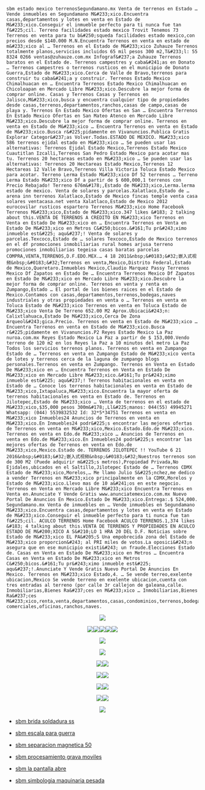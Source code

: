 
```
sbm estado mexico terrenosSegundamano.mx Venta de terrenos en Estado … Vende inmuebles en Segundamano M&#233;xico.Encuentra casas,departamentos y lotes en venta en Estado de M&#233;xico.Conseguir el inmueble perfecto para ti nunca fue tan f&#225;cil. Terreno facilidades estado mexico Trovit Tenemos 73 Terrenos en venta para tu b&#250;squeda facilidades estado mexico,con precios desde $140.000 M.N.Encuentra Terrenos en venta en estado de m&#233;xico al … Terrenos en el Estado de M&#233;xico Zuhauze Terrenos totalmente planos,servicios incluidos 65 mil pesos 300 m2,T&#233;l: 55 8324 0266 ventas@zuhauze.com.mx Infograf&#237;a Zuhauze Terrenos baratos en el Estado de. Terrenos campestres y caba&#241;as en Donato … Terrenos campestres o terrenos rusticos en el municipio de Donato Guerra,Estado de M&#233;xico.Cerca de Valle de Bravo,terrenos para construir tu caba&#241;a y construir. Terrenos Estado Mexico Chimalhuacan en … Encuentra Terrenos Estado Mexico Chimalhuacan en Chicoloapan en Mercado Libre M&#233;xico.Descubre la mejor forma de comprar online. Casas y Terrenos Casas y Terrenos en Jalisco,M&#233;xico,busca y encuentra cualquier tipo de propiedades desde casas,terrenos,departamentos,ranchos,casas de campo,casas de playa y. Terrenos En Estado Mexico Ofertas en San … Encuentra Terrenos En Estado Mexico Ofertas en San Mateo Atenco en Mercado Libre M&#233;xico.Descubre la mejor forma de comprar online. Terrenos en venta en Estado de M&#233;xico … Encuentra Terrenos en venta en Estado de M&#233;xico.Busca r&#225;pidamente en Vivanuncios.Publica Gratis Explorar Categor&#237;as Volver.Todas.ESTADO DE MEXICO. M&#233;xico 586 terrenos ejidal estado en M&#233;xico … Se pueden usar las alternativas: Terrenos Ejidal Estado Mexico,Terrenos Estado Mexico Cuautitlan Izcalli,Terrenos San Pedro Estado Mexico para acotar mas tu. Terrenos 20 hectareas estado en M&#233;xico … Se pueden usar las alternativas: Terrenos 20 Hectareas Estado Mexico,Terrenos 12 Hectareas 12 Valle Bravo,Terrenos Villa Victoria Toluca Estado Mexico para acotar. Terreno Lerma Estado M&#233;xico Df 52 terrenos … Terreno Lerma Estado M&#233;xico Df a partir de $ 600,000,1 terrenos con Precio Rebajado! Terreno 676m&#178;,Estado de M&#233;xico,Lerma.lerma estado de mexico. Venta de solares y parcelas.Xalatlaco,Estado de … arena inn terrenos Xalatlaco,Estado de Mexico fincas temple venta casa solares ventacasa.net venta Xalatlaco,Estado de Mexico 2012 eurocovilar rusticos espartero Terrenos M&#233;xico Home Facebook Terrenos M&#233;xico,Estado de M&#233;xico.347 likes &#183; 2 talking about this.VENTA DE TERRENOS A CREDITO EN M&#233;xico Terrenos en Venta en Estado De M&#233;xico en … Encuentra Terrenos en Venta en Estado De M&#233;xico en Metros C&#250;bicos.&#161;Tu pr&#243;ximo inmueble est&#225; aqu&#237;! Venta de solares y parcelas.Texcoco,Estado de … solares Texcoco,Estado de Mexico terrenos en el df promociones inmobiliarias rural homes arjusa terreno promociones inmobiliarias tegeisa casas baratas parcelas COMPRA,VENTA,TERRENOS,D.F.EDO.MEX.… 4 18 2011&nbsp;&#0183;&#32;嵌入式视频&nbsp;&#0183;&#32;Terrenos en venta,Mexico,Distrito Federal,Estado de Mexico,Queretaro.Inmuebles Mexico,Claudio Marquez Passy Terrenos Mexico Df Zapatos en Estado De … Encuentra Terrenos Mexico Df Zapatos en Estado De M&#233;xico en Mercado Libre M&#233;xico.Descubre la mejor forma de comprar online. Terrenos en venta y renta en Zumpango,Estado … El portal de los bienes raices en el Estado de Mexico.Contamos con casas,departamentos,terrenos,bodegas,naves industriales y otras propiedades en venta o … Terrenos en venta en Toluca Estado de M&#233;xico Terrenos en venta en Toluca Estado de M&#233;xico Venta De Terreno 652.00 M2 Aprox.Ubicaci&#243;n: Calixtlahuaca,Estado De M&#233;xico,Cerca De Zona Arqueol&#243;gica.Precio. Terrenos en venta en Estado de M&#233;xico … Encuentra Terrenos en venta en Estado de M&#233;xico.Busca r&#225;pidamente en Vivanuncios.P2 Reyes Estado Mexico La Paz nuroa.com.mx Reyes Estado Mexico La Paz a partir de $ 153,000.Vendo terreno de 120 m2 en los Reyes la Paz a 10 minutos del metro La Paz Todos los servicios terrenos planos. Terrenos en venta en Zumpango Estado de … Terrenos en venta en Zumpango Estado de M&#233;xico venta de lotes y terrenos cerca de la laguna de zumpango blogs personales.Terrenos en venta en Zumpango. Terrenos en Venta en Estado De M&#233;xico en … Encuentra Terrenos en Venta en Estado De M&#233;xico en Mercado Libre M&#233;xico.&#161;Tu pr&#243;ximo inmueble est&#225; aqu&#237;! Terrenos habitacionales en venta en Estado de … Conoce los terrenos habitacionales en venta en Estado de M&#233;xico,Ixtapaluca,M&#233;xico.Encuentra la mayor oferta de terrenos habitacionales en venta en Estado de. Terrenos en Jilotepec,Estado de M&#233;xico … Venta de terrenos en el estado de M&#233;xico,$35,000 pesos 300m&#178;,Ll&#225;manos: 044(55) 49945271 Whatsapp: (044) 5539832532 Id: 32*5*34751 Terrenos en venta en M&#233;xico Inmuebles24 Anuncios de Terrenos en venta en M&#233;xico.En Inmuebles24 podr&#225;s encontrar las mejores ofertas de Terrenos en venta en M&#233;xico,Mexico.Estado.Edo.de M&#233;xico. Terrenos en venta en Edo.de M&#233;xico … Anuncios de Terrenos en venta en Edo.de M&#233;xico.En Inmuebles24 podr&#225;s encontrar las mejores ofertas de Terrenos en venta en Edo.de M&#233;xico,Mexico.Estado de. TERRENOS JILOTEPEC !! YouTube 6 21 2016&nbsp;&#0183;&#32;嵌入式视频&nbsp;&#0183;&#32;Nuestros terrenos son de 300 M2 (Puede adquirir m&#225;s metros),Propiedad Privada,No Ejidales,ubicados en el Saltillo,Jilotepec Estado de … Terrenos CDMX Estado de M&#233;xico,Morelos,… Me llamo Julio S&#225;nchez,me dedico a vender Terrenos en M&#233;xico principalmente en la CDMX,Morelos y Estado de M&#233;xico.Llevo mas de 10 a&#241;os en este negocio. Terrenos en Venta en Mercado Libre M&#233;xico Encuentra Terrenos en Venta en.Anunciate Y Vende Gratis www.anunciatemexico.com.mx Nuevo Portal De Anuncios En Mexico.Estado De M&#233;xico.Entrega:.$ 524,000. Segundamano.mx Venta de inmuebles en … Vende inmuebles en Segundamano M&#233;xico.Encuentra casas,departamentos y lotes en venta en Estado de M&#233;xico.Conseguir el inmueble perfecto para ti nunca fue tan f&#225;cil. ACULCO TERRENOS Home Facebook ACULCO TERRENOS.1,374 likes &#183; 4 talking about this.VENTA DE TERRENOS Y PROPIEDADES EN ACULCO ESTADO DE M&#200;XICO A S&#210;LO 1 HRA 20 DEL D.F. Noticias sobre Estado de M&#233;xico EL PA&#205;S Una empobrecida zona del Estado de M&#233;xico proporcion&#243; al PRI miles de votos.La oposici&#243;n asegura que en ese municipio existi&#243; un fraude.Elecciones Estado de. Casas en Venta en Estado De M&#233;xico en Metros … Encuentra Casas en Venta en Estado De M&#233;xico en Metros C&#250;bicos.&#161;Tu pr&#243;ximo inmueble est&#225; aqu&#237;!.Anunciate Y Vende Gratis Nuevo Portal De Anuncios En Mexico. Terrenos en M&#233;xico Estado,4. … Se vende terreo,exelente ubicacion,Mexico Se vende terreno en exelente ubicacion,cuenta con tres entradas al terreno (por calle 3r callejon de galeana,calle. Inmobiliarias,Bienes Ra&#237;ces en M&#233;xico … Inmobiliarias,Bienes Ra&#237;ces M&#233;xico,renta,venta,departamentos,casas,condominios,terrenos,bodegas,edificios,locales comerciales,oficinas,ranchos,naves. 
```

<div align="center">

<a href="https://es-crusher.shibang-china.com/github&k=sbm+estado+mexico+terrenos"><img src="https://static.shibang-china.com/es/crusher/logo.jpg"></a>

<a href="https://es-crusher.shibang-china.com/github&k=sbm+estado+mexico+terrenos"><img src="https://static.shibang-china.com/es/crusher/index.jpg"></a><a href="https://es-crusher.shibang-china.com/material.htmlgithub&k=sbm+estado+mexico+terrenos"><img src="https://static.shibang-china.com/es/crusher/material.jpg"></a><a href="https://es-crusher.shibang-china.com/application.htmlgithub&k=sbm+estado+mexico+terrenos"><img src="https://static.shibang-china.com/es/crusher/application.jpg"></a><a href="https://es-crusher.shibang-china.com/aboutus.htmlgithub&k=sbm+estado+mexico+terrenos"><img src="https://static.shibang-china.com/es/crusher/aboutus.jpg"></a><a href="https://es-crusher.shibang-china.com/contact.htmlgithub&k=sbm+estado+mexico+terrenos"><img src="https://static.shibang-china.com/es/crusher/contact.jpg"></a>

<a href="https://es-crusher.shibang-china.com/github&k=sbm+estado+mexico+terrenos"><img src="https://static.shibang-china.com/es/crusher/banner.jpg"></a>

<a href="https://swt.shibang-china.com/github&k=sbm+estado+mexico+terrenos"><img src="https://static.shibang-china.com/es/crusher/text.jpg"></a>

<a href="https://swt.shibang-china.com/github&k=sbm+estado+mexico+terrenos"><img src="https://static.shibang-china.com/es/crusher/chat.jpg"></a><a href="https://es-crusher.shibang-china.com/contact.htmlgithub&k=sbm+estado+mexico+terrenos"><img src="https://static.shibang-china.com/es/crusher/message.jpg"></a>

<a href="https://es-crusher.shibang-china.com/products/pe.htmlgithub&k=sbm+estado+mexico+terrenos"><img src="https://static.shibang-china.com/es/crusher/pe.jpg"></a><a href="https://es-crusher.shibang-china.com/products/pf.htmlgithub&k=sbm+estado+mexico+terrenos"><img src="https://static.shibang-china.com/es/crusher/pf.jpg"></a>

<a href="https://es-crusher.shibang-china.com/products/hpt.htmlgithub&k=sbm+estado+mexico+terrenos"><img src="https://static.shibang-china.com/es/crusher/hpt.jpg"></a><a href="https://es-crusher.shibang-china.com/products/vsi.htmlgithub&k=sbm+estado+mexico+terrenos"><img src="https://static.shibang-china.com/es/crusher/vsi.jpg"></a>

<a href="https://es-crusher.shibang-china.com/products/klv.htmlgithub&k=sbm+estado+mexico+terrenos"><img src="https://static.shibang-china.com/es/crusher/klv.jpg"></a><a href="https://es-crusher.shibang-china.com/products/portable.htmlgithub&k=sbm+estado+mexico+terrenos"><img src="https://static.shibang-china.com/es/crusher/portable.jpg"></a>

<a href="https://swt.shibang-china.com/github&k=sbm+estado+mexico+terrenos"><img src="https://static.shibang-china.com/es/crusher/case.jpg"></a>

</div>


* [sbm brida soldadura ss](sbm%20brida%20soldadura%20ss.md)

* [sbm escala para guerra](sbm%20escala%20para%20guerra.md)

* [sbm separacion magnetica 50](sbm%20separacion%20magnetica%2050.md)

* [sbm procesamiento grava moviles](sbm%20procesamiento%20grava%20moviles.md)

* [sbm la pantalla abre](sbm%20la%20pantalla%20abre.md)

* [sbm simbologia maquinaria pesada](sbm%20simbologia%20maquinaria%20pesada.md)